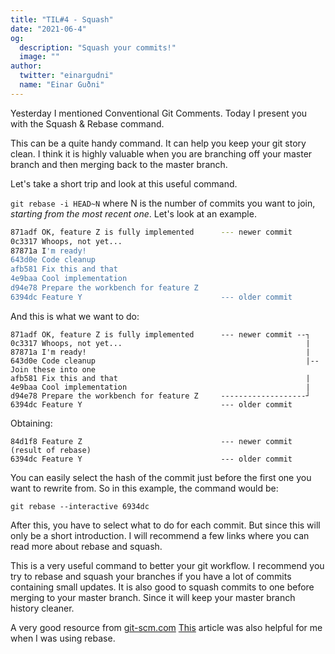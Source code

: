 ```yaml
---
title: "TIL#4 - Squash"
date: "2021-06-4"
og:
  description: "Squash your commits!"
  image: ""
author:
  twitter: "einargudni"
  name: "Einar Guðni"
---
```


Yesterday I mentioned Conventional Git Comments.
Today I present you with the Squash & Rebase command.

This can be a quite handy command. It can help you keep your git story clean.
I think it is highly valuable when you are branching off your master branch and then merging back to the master branch.

Let's take a short trip and look at this useful command.

`git rebase -i HEAD~N` where N is the number of commits you want to join, _starting from the most recent one_. Let's look at an example.

```bash
871adf OK, feature Z is fully implemented      --- newer commit
0c3317 Whoops, not yet...
87871a I'm ready!
643d0e Code cleanup
afb581 Fix this and that
4e9baa Cool implementation
d94e78 Prepare the workbench for feature Z
6394dc Feature Y                               --- older commit
```

And this is what we want to do:

```
871adf OK, feature Z is fully implemented      --- newer commit --┐
0c3317 Whoops, not yet...                                         |
87871a I'm ready!                                                 |
643d0e Code cleanup                                               |-- Join these into one
afb581 Fix this and that                                          |
4e9baa Cool implementation                                        |
d94e78 Prepare the workbench for feature Z     -------------------┘
6394dc Feature Y                               --- older commit
```

Obtaining:

```
84d1f8 Feature Z                               --- newer commit (result of rebase)
6394dc Feature Y                               --- older commit
```

You can easily select the hash of the commit just before the first one you want to rewrite from. So in this example, the command would be:

`git rebase --interactive 6934dc`

After this, you have to select what to do for each commit. But since this will only be a short introduction. I will recommend a few links where you can read more about rebase and squash.

This is a very useful command to better your git workflow. I recommend you try to rebase and squash your branches if you have a lot of commits containing small updates.
It is also good to squash commits to one before merging to your master branch. Since it will keep your master branch history cleaner.

A very good resource from [git-scm.com](https://git-scm.com/docs/git-rebase)
[This](https://blog.carbonfive.com/always-squash-and-rebase-your-git-commits/) article was also helpful for me when I was using rebase.
